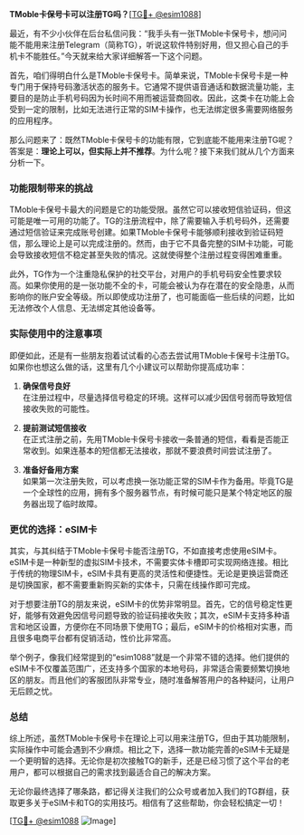 **TMoble卡保号卡可以注册TG吗？**[[TG💪+ @esim1088](https://t.me/s/esim1088)]

最近，有不少小伙伴在后台私信问我：“我手头有一张TMoble卡保号卡，想问问能不能用来注册Telegram（简称TG），听说这软件特别好用，但又担心自己的手机卡不能胜任。”今天就来给大家详细解答一下这个问题。

首先，咱们得明白什么是TMoble卡保号卡。简单来说，TMoble卡保号卡是一种专门用于保持号码激活状态的服务卡。它通常不提供语音通话和数据流量功能，主要目的是防止手机号码因为长时间不用而被运营商回收。因此，这类卡在功能上会受到一定的限制，比如无法进行正常的SIM卡操作，也无法绑定很多需要网络服务的应用程序。

那么问题来了：既然TMoble卡保号卡的功能有限，它到底能不能用来注册TG呢？答案是：**理论上可以，但实际上并不推荐**。为什么呢？接下来我们就从几个方面来分析一下。

### 功能限制带来的挑战

TMoble卡保号卡最大的问题是它的功能受限。虽然它可以接收短信验证码，但这可能是唯一可用的功能了。TG的注册流程中，除了需要输入手机号码外，还需要通过短信验证来完成账号创建。如果TMoble卡保号卡能够顺利接收到验证码短信，那么理论上是可以完成注册的。然而，由于它不具备完整的SIM卡功能，可能会导致接收短信不稳定甚至失败的情况。这就使得整个注册过程变得困难重重。

此外，TG作为一个注重隐私保护的社交平台，对用户的手机号码安全性要求较高。如果你使用的是一张功能不全的卡，可能会被认为存在潜在的安全隐患，从而影响你的账户安全等级。所以即使成功注册了，也可能面临一些后续的问题，比如无法修改个人信息、无法绑定其他设备等。

### 实际使用中的注意事项

即便如此，还是有一些朋友抱着试试看的心态去尝试用TMoble卡保号卡注册TG。如果你也想这么做的话，这里有几个小建议可以帮助你提高成功率：

1. **确保信号良好**  
   在注册过程中，尽量选择信号稳定的环境。这样可以减少因信号弱而导致短信接收失败的可能性。

2. **提前测试短信接收**  
   在正式注册之前，先用TMoble卡保号卡接收一条普通的短信，看看是否能正常收到。如果连基本的短信都无法接收，那就不要浪费时间尝试注册了。

3. **准备好备用方案**  
   如果第一次注册失败，可以考虑换一张功能正常的SIM卡作为备用。毕竟TG是一个全球性的应用，拥有多个服务器节点，有时候可能只是某个特定地区的服务器出现了临时故障。

### 更优的选择：eSIM卡

其实，与其纠结于TMoble卡保号卡能否注册TG，不如直接考虑使用eSIM卡。eSIM卡是一种新型的虚拟SIM卡技术，不需要实体卡槽即可实现网络连接。相比于传统的物理SIM卡，eSIM卡具有更高的灵活性和便捷性。无论是更换运营商还是切换国家，都不需要重新购买新的实体卡，只需在线操作即可完成。

对于想要注册TG的朋友来说，eSIM卡的优势非常明显。首先，它的信号稳定性更好，能够有效避免因信号问题导致的验证码接收失败；其次，eSIM卡支持多种语言和地区设置，方便你在不同场景下使用TG；最后，eSIM卡的价格相对实惠，而且很多电商平台都有促销活动，性价比非常高。

举个例子，像我们经常提到的“esim1088”就是一个非常不错的选择。他们提供的eSIM卡不仅覆盖范围广，还支持多个国家的本地号码，非常适合需要频繁切换地区的朋友。而且他们的客服团队非常专业，随时准备解答用户的各种疑问，让用户无后顾之忧。

### 总结

综上所述，虽然TMoble卡保号卡在理论上可以用来注册TG，但由于其功能限制，实际操作中可能会遇到不少麻烦。相比之下，选择一款功能完善的eSIM卡无疑是一个更明智的选择。无论你是初次接触TG的新手，还是已经习惯了这个平台的老用户，都可以根据自己的需求找到最适合自己的解决方案。

无论你最终选择了哪条路，都记得关注我们的公众号或者加入我们的TG群组，获取更多关于eSIM卡和TG的实用技巧。相信有了这些帮助，你会轻松搞定一切！

[[TG💪+ @esim1088](https://t.me/s/esim1088) ![Image](https://i.postimg.cc/4NQfJmqS/Snipaste-2025-05-13-00-14-12.png)]